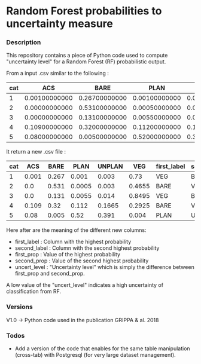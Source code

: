 # Random Forest probabilities to uncertainty measure

### Description
This repository contains a piece of Python code used to compute "uncertainty level" for a Random Forest (RF) probabilistic output.

From a input .csv similar to the following :

|cat|ACS|BARE|PLAN|UNPLAN|VEG|
|---|---|---|---|---|---|
|1|0.00100000000|0.26700000000|0.00100000000|0.00300000000|0.73000000000|
|2|0.00000000000|0.53100000000|0.00050000000|0.00300000000|0.46550000000|
|3|0.00000000000|0.13100000000|0.00550000000|0.01400000000|0.84950000000|
|4|0.10900000000|0.32000000000|0.11200000000|0.16650000000|0.29250000000|
|5|0.08000000000|0.00500000000|0.52000000000|0.39100000000|0.00400000000|


It return a new .csv file : 

|cat|ACS|BARE|PLAN|UNPLAN|VEG|first_label|second_label|first_prop|second_prop|uncert_level|
|---|---|---|---|---|---|---|---|---|---|---|
|1|0.001|0.267|0.001|0.003|0.73|VEG|BARE|0.73|0.267|0.463|
|2|0.0|0.531|0.0005|0.003|0.4655|BARE|VEG|0.531|0.4655|0.0655|
|3|0.0|0.131|0.0055|0.014|0.8495|VEG|BARE|0.8495|0.131|0.7185|
|4|0.109|0.32|0.112|0.1665|0.2925|BARE|VEG|0.32|0.2925|0.0275|
|5|0.08|0.005|0.52|0.391|0.004|PLAN|UNPLAN|0.52|0.391|0.129|


Here after are the meaning of the different new columns:
- first\_label : Column with the highest probability
- second\_label : Column with the second highest probability
- first\_prop : Value of the highest probability
- second\_prop : Value of the second highest probability
- uncert\_level : "Uncertainty level" which is simply the difference between first\_prop  and  second\_prop. 

A low value of the "uncert\_level" indicates a high uncertainty of classification from RF.


### Versions
V1.0 -> Python code used in the publication GRIPPA & al. 2018

### Todos
* Add a version of the code that enables for the same table manipulation (cross-tab) with Postgresql (for very large dataset management).